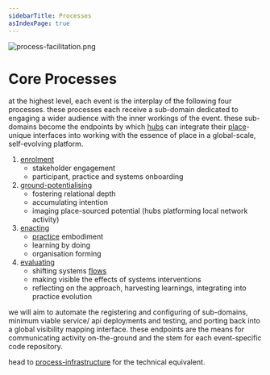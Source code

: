 ```yaml
---
sidebarTitle: Processes
asIndexPage: true
---
```


![process-facilitation.png](/process-facilitation.png)

# Core Processes
at the highest level, each event is the interplay of the following four processes. these processes each receive a sub-domain dedicated to engaging a wider audience with the inner workings of the event. these sub-domains become the endpoints by which [hubs](/collaborators/communities-of-place/hub/hubs.md) can integrate their [place](/glossary/Place.md)-unique interfaces into working with the essence of place in a global-scale, self-evolving platform.

1. [enrolment](/processes/enrolment) 
	- stakeholder engagement
	- participant, practice and systems onboarding
2. [ground-potentialising](/processes/ground-potentialising.md) 
	- fostering relational depth
	- accumulating intention
	- imaging place-sourced potential (hubs platforming local network activity)
3. [enacting](/processes/enactment) 
	- [practice](/glossary/Practice.md) embodiment
	- learning by doing
	- organisation forming
4. [evaluating](/processes/evaluation)
	- shifting systems [flows](https://metacurrency.org/faq/#qaef-1035)
	- making visible the effects of systems interventions 
	- reflecting on the approach, harvesting learnings, integrating into practice evolution

we will aim to automate the registering and configuring of sub-domains, minimum viable service/ api deployments and testing, and porting back into a global visibility mapping interface. these endpoints are the means for communicating activity on-the-ground and the stem for each event-specific code repository.

head to [process-infrastructure](/processes/process-infrastructuring/) for the technical equivalent.
